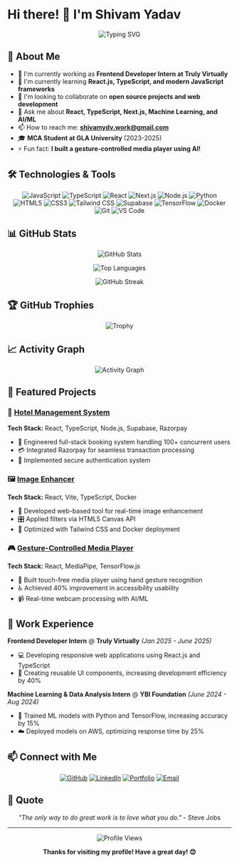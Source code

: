 # Hi there! 👋 I'm Shivam Yadav

<div align="center">
  
![Typing SVG](https://readme-typing-svg.herokuapp.com?font=Fira+Code&pause=1000&width=435&lines=Welcome+to+my+GitHub+Profile!;Frontend+Developer;Full+Stack+Developer;AI%2FML+Enthusiast;Building+amazing+projects)

</div>

## 🚀 About Me

- 🔭 I'm currently working as **Frontend Developer Intern at Truly Virtually**
- 🌱 I'm currently learning **React.js, TypeScript, and modern JavaScript frameworks**
- 👯 I'm looking to collaborate on **open source projects and web development**
- 💬 Ask me about **React, TypeScript, Next.js, Machine Learning, and AI/ML**
- 📫 How to reach me: **shivamydv.work@gmail.com**
- 🎓 **MCA Student at GLA University** (2023-2025)
- ⚡ Fun fact: **I built a gesture-controlled media player using AI!**

## 🛠️ Technologies & Tools

<div align="center">

![JavaScript](https://img.shields.io/badge/-JavaScript-F7DF1E?style=flat-square&logo=javascript&logoColor=black)
![TypeScript](https://img.shields.io/badge/-TypeScript-3178C6?style=flat-square&logo=typescript&logoColor=white)
![React](https://img.shields.io/badge/-React-61DAFB?style=flat-square&logo=react&logoColor=black)
![Next.js](https://img.shields.io/badge/-Next.js-000000?style=flat-square&logo=next.js&logoColor=white)
![Node.js](https://img.shields.io/badge/-Node.js-339933?style=flat-square&logo=node.js&logoColor=white)
![Python](https://img.shields.io/badge/-Python-3776AB?style=flat-square&logo=python&logoColor=white)
![HTML5](https://img.shields.io/badge/-HTML5-E34F26?style=flat-square&logo=html5&logoColor=white)
![CSS3](https://img.shields.io/badge/-CSS3-1572B6?style=flat-square&logo=css3&logoColor=white)
![Tailwind CSS](https://img.shields.io/badge/-Tailwind%20CSS-38B2AC?style=flat-square&logo=tailwind-css&logoColor=white)
![Supabase](https://img.shields.io/badge/-Supabase-3ECF8E?style=flat-square&logo=supabase&logoColor=white)
![TensorFlow](https://img.shields.io/badge/-TensorFlow-FF6F00?style=flat-square&logo=tensorflow&logoColor=white)
![Docker](https://img.shields.io/badge/-Docker-2496ED?style=flat-square&logo=docker&logoColor=white)
![Git](https://img.shields.io/badge/-Git-F05032?style=flat-square&logo=git&logoColor=white)
![VS Code](https://img.shields.io/badge/-VS%20Code-007ACC?style=flat-square&logo=visual-studio-code&logoColor=white)

</div>

## 📊 GitHub Stats

<div align="center">
  
![GitHub Stats](https://github-readme-stats.vercel.app/api?username=sy17258&show_icons=true&theme=radical&hide_border=true)

![Top Languages](https://github-readme-stats.vercel.app/api/top-langs/?username=sy17258&layout=compact&theme=radical&hide_border=true)

![GitHub Streak](https://github-readme-streak-stats.herokuapp.com/?user=sy17258&theme=radical&hide_border=true)

</div>

## 🏆 GitHub Trophies

<div align="center">
  
![Trophy](https://github-profile-trophy.vercel.app/?username=sy17258&theme=radical&no-frame=true&no-bg=false&margin-w=4)

</div>

## 📈 Activity Graph

<div align="center">
  
![Activity Graph](https://github-readme-activity-graph.vercel.app/graph?username=sy17258&theme=react-dark&hide_border=true)

</div>

## 🎯 Featured Projects

### 🏨 [Hotel Management System](https://kutkuthotel.me/)
**Tech Stack:** React, TypeScript, Node.js, Supabase, Razorpay
- 🔧 Engineered full-stack booking system handling 100+ concurrent users
- 💳 Integrated Razorpay for seamless transaction processing
- 🔐 Implemented secure authentication system

### 🖼️ [Image Enhancer](https://image-enhanced.vercel.app/)
**Tech Stack:** React, Vite, TypeScript, Docker
- 🎨 Developed web-based tool for real-time image enhancement
- 🎛️ Applied filters via HTML5 Canvas API
- 🐳 Optimized with Tailwind CSS and Docker deployment

### 🎮 [Gesture-Controlled Media Player](https://gesturecontroll.netlify.app/)
**Tech Stack:** React, MediaPipe, TensorFlow.js
- 👋 Built touch-free media player using hand gesture recognition
- ♿ Achieved 40% improvement in accessibility usability
- 📹 Real-time webcam processing with AI/ML

## 💼 Work Experience

**Frontend Developer Intern** @ **Truly Virtually** _(Jan 2025 - June 2025)_
- 💻 Developing responsive web applications using React.js and TypeScript
- 🚀 Creating reusable UI components, increasing development efficiency by 40%

**Machine Learning & Data Analysis Intern** @ **YBI Foundation** _(June 2024 - Aug 2024)_
- 🤖 Trained ML models with Python and TensorFlow, increasing accuracy by 15%
- ☁️ Deployed models on AWS, optimizing response time by 25%

## 📫 Connect with Me

<div align="center">

[![GitHub](https://img.shields.io/badge/-GitHub-181717?style=for-the-badge&logo=github&logoColor=white)](https://github.com/sy17258)
[![LinkedIn](https://img.shields.io/badge/-LinkedIn-0077B5?style=for-the-badge&logo=linkedin&logoColor=white)](https://linkedin.com/in/shivamyadav-sy)
[![Portfolio](https://img.shields.io/badge/-Portfolio-FF5722?style=for-the-badge&logo=google-chrome&logoColor=white)](https://tecportfolio.netlify.app/)
[![Email](https://img.shields.io/badge/-Email-D14836?style=for-the-badge&logo=gmail&logoColor=white)](mailto:shivamydv.work@gmail.com)

</div>

## 💭 Quote

<div align="center">

*"The only way to do great work is to love what you do."* - Steve Jobs

</div>

---

<div align="center">
  
![Profile Views](https://komarev.com/ghpvc/?username=sy17258&color=brightgreen&style=flat-square)

**Thanks for visiting my profile! Have a great day! 😊**

</div>
